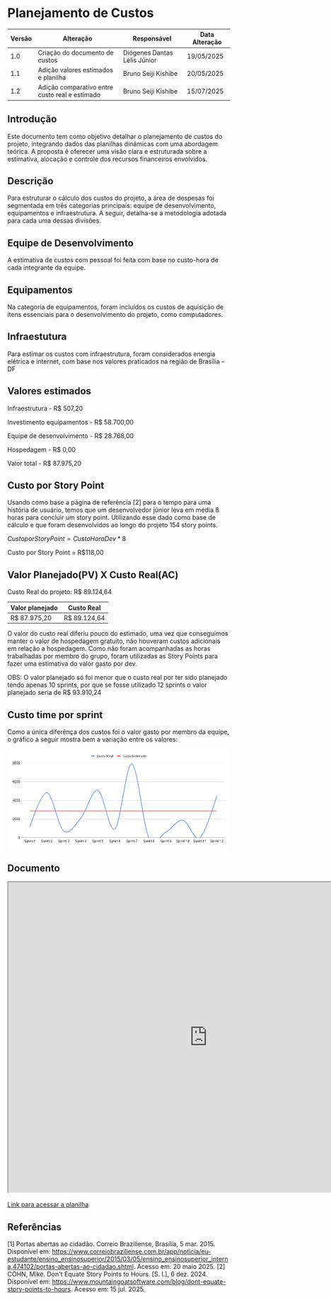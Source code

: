 # Planejamento de Custos

| Versão | Alteração       | Responsável         | Data Alteração |
|--------|-----------------|---------------------|----------------|
| 1.0    | Criação do documento de custos | Diógenes Dantas Lélis Júnior | 19/05/2025     |
| 1.1    | Adição valores estimados e planilha | Bruno Seiji Kishibe | 20/05/2025 |
| 1.2    | Adição comparativo entre custo real e estimado | Bruno Seiji Kishibe | 15/07/2025 |

## Introdução
Este documento tem como objetivo detalhar o planejamento de custos do projeto, integrando dados das planilhas dinâmicas com uma abordagem teórica. A proposta é oferecer uma visão clara e estruturada sobre a estimativa, alocação e controle dos recursos financeiros envolvidos.

## Descrição
Para estruturar o cálculo dos custos do projeto, a área de despesas foi segmentada em três categorias principais: equipe de desenvolvimento, equipamentos e infraestrutura. A seguir, detalha-se a metodologia adotada para cada uma dessas divisões.

## Equipe de Desenvolvimento
A estimativa de custos com pessoal foi feita com base no custo-hora de cada integrante da equipe.

## Equipamentos
Na categoria de equipamentos, foram incluídos os custos de aquisição de itens essenciais para o desenvolvimento do projeto, como computadores.

## Infraestutura
Para estimar os custos com infraestrutura, foram considerados energia elétrica e internet, com base nos valores praticados na região de Brasília – DF

## Valores estimados

Infraestrutura - R$ 507,20

Investimento equipamentos - R$ 58.700,00

Equipe de desenvolvimento - R$ 28.768,00

Hospedagem - R$ 0,00

Valor total - R$ 87.975,20

## Custo por Story Point

Usando como base a página de referência [2] para o tempo para uma história de usuário, temos que um desenvolvedor júnior leva em média 8 horas para concluir um story point. Utilizando esse dado como base de cálculo e que foram desenvolvidos ao longo do projeto 154 story points.

$Custo por Story Point = CustoHoraDev * 8$

Custo por Story Point = R$118,00

## Valor Planejado(PV) X Custo Real(AC)

Custo Real do projeto: R$ 89.124,64

| Valor planejado | Custo Real   |
| --------------- | ------------ |
| R$ 87.975,20    | R$ 89.124,64 |

O valor do custo real diferiu pouco do estimado, uma vez que conseguimos manter o valor de hospedagem gratuito, não houveram custos adicionais em relação a hospedagem. Como não foram acompanhadas as horas trabalhadas por membro do grupo, foram utilizadas as Story Points para fazer uma estimativa do valor gasto por dev.

OBS: O valor planejado só foi menor que o custo real por ter sido planejado tendo apenas 10 sprints, por que se fosse utilizado 12 sprints o valor planejado seria de R$ 93.910,24

## Custo time por sprint

Como a única diferênça dos custos foi o valor gasto por membro da equipe, o gráfico a seguir mostra bem a variação entre os valores:

![](../assets/custosTime.png)


## Documento


<div width= 900px>
<iframe src="https://docs.google.com/spreadsheets/d/1i5JWInrWrBhh6_UjfyeFInkoLYlUCRKaVceh7Z-dXvI/edit?gid=0#gid=0" width="900" height="700"></iframe>
</div>

[Link para acessar a planilha](https://docs.google.com/spreadsheets/d/1i5JWInrWrBhh6_UjfyeFInkoLYlUCRKaVceh7Z-dXvI/edit?gid=0#gid=0)


## Referências

[1] Portas abertas ao cidadão. Correio Braziliense, Brasília, 5 mar. 2015. Disponível em: https://www.correiobraziliense.com.br/app/noticia/eu-estudante/ensino_ensinosuperior/2015/03/05/ensino_ensinosuperior_interna,474102/portas-abertas-ao-cidadao.shtml. Acesso em: 20 maio 2025.
[2] COHN, Mike. Don't Equate Story Points to Hours. [S. l.], 6 dez. 2024. Disponível em: https://www.mountaingoatsoftware.com/blog/dont-equate-story-points-to-hours. Acesso em: 15 jul. 2025.